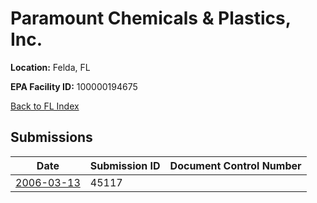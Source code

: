 # Paramount Chemicals & Plastics, Inc.

**Location:** Felda, FL

**EPA Facility ID:** 100000194675

[Back to FL Index](../../index.md)

## Submissions

| Date | Submission ID | Document Control Number |
|------|--------------|-------------------------|
| [2006-03-13](submissions/45117.md) | 45117 |  |
